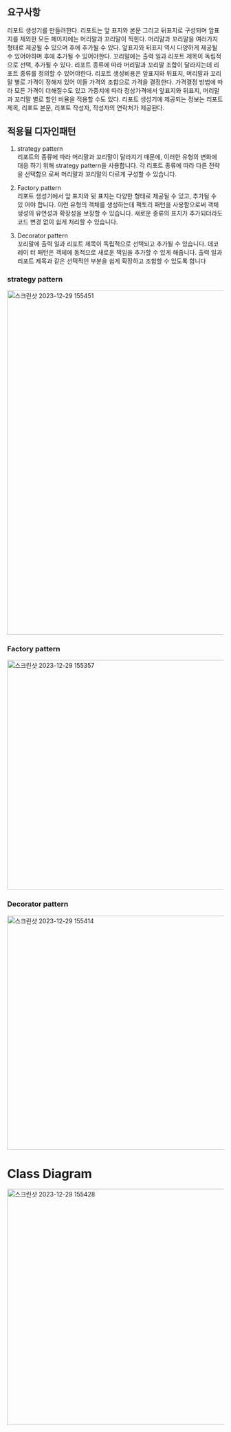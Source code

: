 ## 요구사항
리포트 생성기를 만들려한다. 리포트는 앞 표지와 본문 그리고 뒤표지로 구성되며 앞표지를 제외한 모든 페이지에는 머리말과 꼬리말이 찍힌다. 머리말과 꼬리말을 여러가지 형태로 제공될 수 있으며 후에 추가될 수 있다. 앞표지와 뒤표지 역시 다양하게 제공될 수 있어야하며 후에 추가될 수 있어야한다. 꼬리말에는 출력 일과 리포트 제목이 독립적으로 선택, 추가될 수 있다. 리포트 종류에 따라 머리말과 꼬리말 조합이 달라지는데 리포트 종류를 정의할 수 있어야한다. 리포트 생성비용은 앞표지와 뒤표지, 머리말과 꼬리말 별로 가격이 정해져 있어 이들 가격의 조합으로 가격을 결정한다. 가격결정 방법에 따라 모든 가격이 더해질수도 있고 가중치에 따라 정상가격에서 앞표지와 뒤표지, 머리말과 꼬리말 별로 할인 비율을 적용할 수도 있다. 리포트 생성기에 제공되는 정보는 리포트 제목, 리포트 본문, 리포트 작성자, 작성자의 연락처가 제공된다.

## 적용될 디자인패턴
1. strategy pattern <br/>
리포트의 종류에 따라 머리말과 꼬리말이 달라지기 때문에, 이러한 유형의 변화에 대응
하기 위해 strategy pattern을 사용합니다. 각 리포트 종류에 따라 다른 전략을 선택함으
로써 머리말과 꼬리말의 다르게 구성할 수 있습니다.

2. Factory pattern <br/>
리포트 생성기에서 앞 표지와 뒷 표지는 다양한 형태로 제공될 수 있고, 추가될 수 있
어야 합니다. 이런 유형의 객체를 생성하는데 팩토리 패턴을 사용함으로써 객체 생성의
유연성과 확장성을 보장할 수 있습니다. 새로운 종류의 표지가 추가되더라도 코드 변경
없이 쉽게 처리할 수 있습니다.

3. Decorator pattern  
꼬리말에 출력 일과 리포트 제목이 독립적으로 선택되고 추가될 수 있습니다. 데코레이
터 패턴은 객체에 동적으로 새로운 책임을 추가할 수 있게 해줍니다. 출력 일과 리포트
제목과 같은 선택적인 부분을 쉽게 확장하고 조합할 수 있도록 합니다

### strategy pattern

<img width="800" alt="스크린샷 2023-12-29 155451" src="https://github.com/rndudals/Design-Pattern/assets/102203336/6868abe2-9636-488f-b268-a2d478cbf93a">

### Factory pattern
<img width="534" alt="스크린샷 2023-12-29 155357" src="https://github.com/rndudals/Design-Pattern/assets/102203336/598771b8-24c3-4331-aa09-4f4b68de80d1">

### Decorator pattern
<img width="544" alt="스크린샷 2023-12-29 155414" src="https://github.com/rndudals/Design-Pattern/assets/102203336/ed72b8b5-76f5-48f2-bdcd-5c69ab4c355b">

# Class Diagram
<img width="549" alt="스크린샷 2023-12-29 155428" src="https://github.com/rndudals/Design-Pattern/assets/102203336/a31e96c8-6d68-497e-a1a7-8edc2fca46d6">






